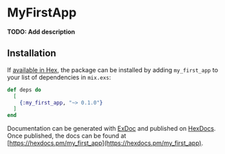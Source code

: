 # MyFirstApp

**TODO: Add description**

## Installation

If [available in Hex](https://hex.pm/docs/publish), the package can be installed
by adding `my_first_app` to your list of dependencies in `mix.exs`:

```elixir
def deps do
  [
    {:my_first_app, "~> 0.1.0"}
  ]
end
```

Documentation can be generated with [ExDoc](https://github.com/elixir-lang/ex_doc)
and published on [HexDocs](https://hexdocs.pm). Once published, the docs can
be found at [https://hexdocs.pm/my_first_app](https://hexdocs.pm/my_first_app).

